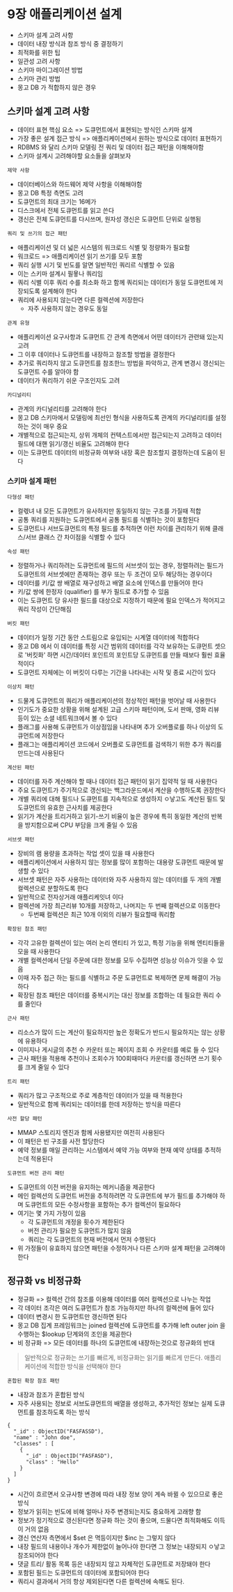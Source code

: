 # 9장 애플리케이션 설계
- 스키마 설계 고려 사항
- 데이터 내장 방식과 참조 방식 중 결정하기
- 최적화를 위한 팁
- 일관성 고려 사항
- 스키마 마이그레이션 방법
- 스키마 관리 방법
- 몽고 DB 가 적합하지 않은 경우

## 스키마 설계 고려 사항
- 데이터 표현 핵심 요소 => 도큐먼트에서 표현되는 방식인 스키마 설계
- 가장 좋은 설계 접근 방식 => 애플리케이션에서 원하는 방식으로 데이터 표현하기
- RDBMS 와 달리 스키마 모델링 전 쿼리 및 데이터 접근 패턴을 이해해야함
- 스키마 설계시 고려해야할 요소들을 살펴보자

`제약 사항`
- 데이터베이스와 하드웨어 제약 사항을 이해해야함
- 몽고 DB 특정 측면도 고려
- 도큐먼트의 최대 크기는 16메가
- 디스크에서 전체 도큐먼트를 읽고 쓴다
- 갱신은 전체 도큐먼트를 다시쓰며, 원자성 갱신은 도큐먼트 단위로 실행됨

`쿼리 및 쓰기의 접근 패턴`
- 애플리케이션 및 더 넓은 시스템의 워크로드 식별 및 정량화가 필요함
- 워크로드 => 애플리케이션 읽기 쓰기를 모두 포함
- 쿼리 실행 시기 및 빈도를 알면 일반적인 쿼리르 식별할 수 있음
- 이는 스키마 설계시 필욯나 쿼리임
- 쿼리 식별 이후 쿼리 수를 최소화 하고 함께 쿼리되는 데이터가 동일 도큐먼트에 저장되도록 설계해야 한다
- 쿼리에 사용되지 않는다면 다른 컬렉션에 저장한다
  - 자주 사용하지 않는 경우도 동일

`관계 유형`
- 애플리케이션 요구사항과 도큐먼트 간 관계 측면에서 어떤 데이터가 관련돼 있는지 고려
- 그 이후 데이터나 도큐먼트를 내장하고 참조할 방법을 결정한다
- 추가로 쿼리하지 않고 도큐먼트를 참조한느 방법을 파악하고, 관계 변경시 갱신되는 도큐먼트 수를 알아야 함
- 데이터가 쿼리하기 쉬운 구조인지도 고려

`카디널리티`
- 관계의 카디널리티를 고려해야 한다
- 몽고 DB 스키마에서 모델링에 최선인 형식을 사용하도록 관계의 카디널리티를 설정하는 것이 매우 중요
- 개별적으로 접근되는지, 상위 개체의 컨텍스트에서만 접근되는지 고려하고 데이터 필드에 대핸 읽기/갱신 비율도 고려해야 한다
- 이는 도큐먼트 데이터의 비정규화 여부와 내장 혹은 참조할지 결정하는데 도움이 된다

### 스키마 설계 패턴

`다형성 패턴`
- 컬렋녀 내 모든 도큐먼트가 유사하지만 동일하지 않는 구조를 가질때 적합
- 공통 쿼리를 지원하는 도큐먼트에서 공통 필드를 식별하는 것이 포함된다
- 도큐먼트나 서브도큐먼트의 특정 필드를 추적하면 이런 차이를 관리하기 위해 클래스/서브 클래스 간 차이점을 식별할 수 있다

`속성 패턴`
- 정렬하거나 쿼리하려는 도큐먼트에 필드의 서브셋이 있는 경우, 정렬하려는 필드가 도큐먼트의 서브셋에만 존재하는 경우 또는 두 조건이 모두 해당하는 경우이다
- 데이터를 키/값 쌍 배열로 재구성하고 배열 요소에 인덱스를 만들어야 한다
- 키/값 쌍에 한정자 (qualifier) 를 부가 필드로 추가할 수 있음
- 이는 도큐먼트 당 유사한 필드를 대상으로 지정하기 때문에 필요 인덱스가 적어지고 쿼리 작성이 간단해짐

`버킷 패턴`
- 데이터가 일정 기간 동안 스트림으로 유입되는 시계열 데이터에 적합하다
- 몽고 DB 에서 이 데이터를 특정 시간 범위의 데이터를 각각 보유하는 도큐먼트 셋으로 '버킷화' 하면 시간/데이터 포인트의 포인트당 도큐먼트를 만들 때보다 훨씬 효율적이다
- 도큐먼트 자체에는 이 버킷이 다루는 기간을 나타내는 시작 및 종료 시간이 있다

`이상치 패턴`
- 드물게 도큐먼트의 쿼리가 애플리케이션의 정상적인 패턴을 벗어날 때 사용한다
- 인기도가 중요한 상황을 위해 설계된 고급 스키마 패턴이며, 도서 판매, 영화 리뷰 등이 있는 소셜 네트워크에서 볼 수 있다
- 플래그를 사용해 도큐먼트가 이상점임을 나타내며 추가 오버플로를 하나 이상의 도큐먼트에 저장한다
- 플래그는 애플리케이션 코드에서 오버플로 도큐먼트를 검색하기 위한 추가 쿼리를 만드는데 사용된다

`계산된 패턴`
- 데이터를 자주 계산해야 할 때나 데이터 접근 패턴이 읽기 집약적 일 때 사용한다
- 주요 도큐먼트가 주기적으로 갱신되는 백그라운드에서 계산을 수행하도록 권장한다
- 개별 쿼리에 대해 필드나 도큐먼트를 지속적으로 생성하지 ㅇ낳고도 계산된 필드 및 도큐먼트의 유효한 근사치를 제공한다
- 읽기가 계산을 트리거하고 읽기-쓰기 비율이 높은 경우에 특히 동일한 계산의 반복을 방지함으로써 CPU 부담을 크게 줄일 수 있음

`서브셋 패턴`
- 장비의 램 용량을 초과하는 작업 셋이 있을 때 사용한다
- 애플리케이션에서 사용하지 않는 정보를 많이 포함하는 대용량 도큐먼트 때문에 발생할 수 있다
- 서브셋 패턴은 자주 사용하는 데이터와 자주 사용하지 않는 데이터를 두 개의 개별 컬렉션으로 분할하도록 한다
- 일반적으로 전자상거래 애플리케잇녀 이다
- 컬렉션에 가장 최근리뷰 10개를 저장하고, 나머지는 두 번째 컬렉션으로 이동한다
  - 두번째 컬렉션은 최근 10개 이외의 리뷰가 필요할때 쿼리함

`확장된 참조 패턴`
- 각각 고유한 컬렉션이 있는 여러 논리 엔티티 가 있고, 특정 기능을 위해 엔티티들을 모을 때 사용한다
- 개별 컬렉션에서 단일 주문에 대한 정보를 모두 수집하면 성능상 이슈가 잇을 수 있음
- 이때 자주 접근 하는 필드를 식별하고 주문 도큐먼트로 복제하면 문제 해결이 가능하다
- 확장된 참조 패턴은 데이터를 중복시키는 대신 정보를 조합하는 데 필요한 쿼리 수를 줄인다

`근사 패턴`
- 리소스가 많이 드는 계산이 필요하지만 높은 정확도가 반드시 필요하지는 않는 상황에 유용하다
- 이미지나 게시글의 추천 수 카운터 또는 페이지 조회 수 카운터를 예로 들 수 있다
- 근사 패턴을 적용해 추천이나 조회수가 100회때마다 카운터를 갱신하면 쓰기 횟수를 크게 줄일 수 있다

`트리 패턴`
- 쿼리가 많고 구조적으로 주로 계층적인 데이터가 있을 때 적용한다
- 일반적으로 함께 쿼리되는 데이터를 한데 저장하는 방식을 따른다

`사전 할당 패턴`
- MMAP 스토리지 엔진과 함께 사용됐지만 여전히 사용된다
- 이 패턴은 빈 구조를 사전 할당한다
- 예약 정보를 매일 관리하는 시스템에서 예약 가능 여부와 현재 예약 상태를 추적하는데 적용된다

`도큐먼트 버전 관리 패턴`
- 도큐먼트의 이전 버전을 유지하는 메커니즘을 제공한다
- 메인 컬렉션의 도큐먼트 버전을 추적하려면 각 도큐먼트에 부가 필드를 추가해야 하며 도큐먼트의 모든 수정사항을 포함하는 추가 컬렉션이 필요하다
- 여기는 몇 가지 가정이 있음
  - 각 도큐먼트의 개정을 횟수가 제한된다
  - 버전 관리가 필요한 도큐먼트가 많지 않음
  - 쿼리는 각 도큐먼트의 현재 버전에서 먼저 수행된다
- 위 가정들이 유효하지 않으면 패턴을 수정하거나 다른 스키마 설계 패턴을 고려해야 한다

## 정규화 vs 비정규화
- 정규화 => 컬렉션 간의 참조를 이용해 데이터를 여러 컬렉션으로 나누는 작업
- 각 데이터 조각은 여러 도큐먼트가 참조 가능하지만 하나의 컬렉션에 들어 있다
- 데이터 변경시 한 도큐먼트만 갱신하면 된다
- 몽고 DB 집계 프레임워크는 joined 컬렉션에 도큐먼트를 추가해 left outer join 을 수행하는 $lookup 단계와의 조인을 제공한다
- 비 정규화 => 모든 데이터를 하나의 도큐먼트에 내장하는것으로 정규화의 반대

> 일반적으로 정규화는 쓰기를 빠르게, 비정규화는 읽기를 빠르게 만든다. 애플리케이션에 적합한 방식을 선택해야 한다

`혼합된 확장 참조 패턴`
- 내장과 참조가 혼합된 방식
- 자주 사용되는 정보로 서브도큐먼트의 배열을 생성하고, 추가적인 정보는 실제 도큐먼트를 참조하도록 하는 방식

```shell
{
  "_id" : ObjectID("FASFASSD"),
  "name" : "John doe",
  "classes" : [
    {
      "_id" : ObjectID("FASFASD"),
      "class" : "Hello"
    }
  ]
}
```
- 시간이 흐르면서 오규사항 변경에 따라 내장 정보 양이 계속 바뀔 수 있으므로 좋은 방식
- 정보가 읽히는 빈도에 비해 얼마나 자주 변경되는지도 중요하게 고래향 함
- 정보가 정기적으로 갱신된다면 정규화 하는 것이 좋으며, 드물다면 최적화해도 이득이 거의 없음
- 갱신 연산자 측면에서 $set 은 멱등이지만 $inc 는 그렇지 않다
- 내장 필드의 내용이나 개수가 제한없이 늘어나야 한다면 그 정보는 내장되지 ㅇ낳고 참조되어야 한다
- 댓글 트리/ 활동 목록 등은 내장되지 않고 자체적인 도큐먼트로 저장돼야 한다
- 포함된 필드는 도큐먼트의 데이터에 포함되어야 한다
- 쿼리시 결과에서 거의 항상 제외된다면 다른 컬렉션에 속해도 된다.
